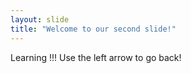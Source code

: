 ```yaml
---
layout: slide
title: "Welcome to our second slide!"
---
```

Learning !!!
Use the left arrow to go back!
